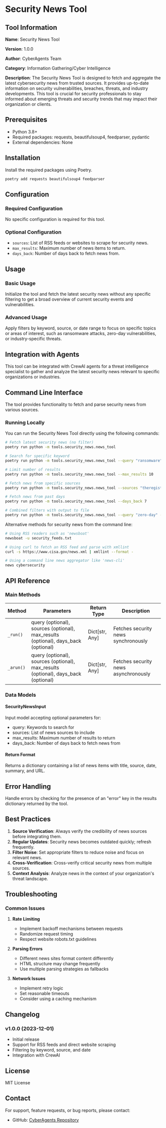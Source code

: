 # Security News Tool

## Tool Information

**Name**: Security News Tool

**Version**: 1.0.0

**Author**: CyberAgents Team

**Category**: Information Gathering/Cyber Intelligence

**Description**:
The Security News Tool is designed to fetch and aggregate the latest cybersecurity news from trusted sources. It provides up-to-date information on security vulnerabilities, breaches, threats, and industry developments. This tool is crucial for security professionals to stay informed about emerging threats and security trends that may impact their organization or clients.

## Prerequisites

- Python 3.8+
- Required packages: requests, beautifulsoup4, feedparser, pydantic
- External dependencies: None

## Installation

Install the required packages using Poetry.

```bash
poetry add requests beautifulsoup4 feedparser
```

## Configuration

### Required Configuration

No specific configuration is required for this tool.

### Optional Configuration

- `sources`: List of RSS feeds or websites to scrape for security news.
- `max_results`: Maximum number of news items to return.
- `days_back`: Number of days back to fetch news from.

## Usage

### Basic Usage

Initialize the tool and fetch the latest security news without any specific filtering to get a broad overview of current security events and vulnerabilities.

### Advanced Usage

Apply filters by keyword, source, or date range to focus on specific topics or areas of interest, such as ransomware attacks, zero-day vulnerabilities, or industry-specific threats.

## Integration with Agents

This tool can be integrated with CrewAI agents for a threat intelligence specialist to gather and analyze the latest security news relevant to specific organizations or industries.

## Command Line Interface

The tool provides functionality to fetch and parse security news from various sources.

### Running Locally

You can run the Security News Tool directly using the following commands:

```bash
# Fetch latest security news (no filter)
poetry run python -m tools.security_news.news_tool

# Search for specific keyword
poetry run python -m tools.security_news.news_tool --query "ransomware"

# Limit number of results
poetry run python -m tools.security_news.news_tool --max_results 10

# Fetch news from specific sources
poetry run python -m tools.security_news.news_tool --sources "theregister.com,krebsonsecurity.com"

# Fetch news from past days
poetry run python -m tools.security_news.news_tool --days_back 7

# Combined filters with output to file
poetry run python -m tools.security_news.news_tool --query "zero-day" --max_results 20 --days_back 3 --output news.json
```

Alternative methods for security news from the command line:

```bash
# Using RSS readers such as 'newsboat'
newsboat -u security_feeds.txt

# Using curl to fetch an RSS feed and parse with xmllint
curl -s https://www.cisa.gov/news.xml | xmllint --format -

# Using a command line news aggregator like 'news-cli'
news cybersecurity
```

## API Reference

### Main Methods

| Method | Parameters | Return Type | Description |
|--------|------------|-------------|-------------|
| `_run()` | query (optional), sources (optional), max_results (optional), days_back (optional) | Dict\[str, Any\] | Fetches security news synchronously |
| `_arun()` | query (optional), sources (optional), max_results (optional), days_back (optional) | Dict\[str, Any\] | Fetches security news asynchronously |

### Data Models

#### SecurityNewsInput

Input model accepting optional parameters for:

- query: Keywords to search for
- sources: List of news sources to include
- max_results: Maximum number of results to return
- days_back: Number of days back to fetch news from

#### Return Format

Returns a dictionary containing a list of news items with title, source, date, summary, and URL.

## Error Handling

Handle errors by checking for the presence of an "error" key in the results dictionary returned by the tool.

## Best Practices

1. **Source Verification**: Always verify the credibility of news sources before integrating them.
1. **Regular Updates**: Security news becomes outdated quickly; refresh frequently.
1. **Filter Noise**: Set appropriate filters to reduce noise and focus on relevant news.
1. **Cross-Verification**: Cross-verify critical security news from multiple sources.
1. **Context Analysis**: Analyze news in the context of your organization's threat landscape.

## Troubleshooting

### Common Issues

1. **Rate Limiting**

   - Implement backoff mechanisms between requests
   - Randomize request timing
   - Respect website robots.txt guidelines

1. **Parsing Errors**

   - Different news sites format content differently
   - HTML structure may change frequently
   - Use multiple parsing strategies as fallbacks

1. **Network Issues**

   - Implement retry logic
   - Set reasonable timeouts
   - Consider using a caching mechanism

## Changelog

### v1.0.0 (2023-12-01)

- Initial release
- Support for RSS feeds and direct website scraping
- Filtering by keyword, source, and date
- Integration with CrewAI

## License

MIT License

## Contact

For support, feature requests, or bug reports, please contact:

- GitHub: [CyberAgents Repository](https://github.com/your-org/cyberagents)
